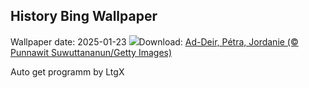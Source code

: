 ## History Bing Wallpaper
Wallpaper date: 2025-01-23
![](https://www.bing.com/th?id=OHR.PetraMonastery_FR-CA4480470167_UHD.jpg&w=1000)Download: [Ad-Deir, Pétra, Jordanie (© Punnawit Suwuttananun/Getty Images)](https://www.bing.com/th?id=OHR.PetraMonastery_FR-CA4480470167_UHD.jpg)

Auto get programm by LtgX
